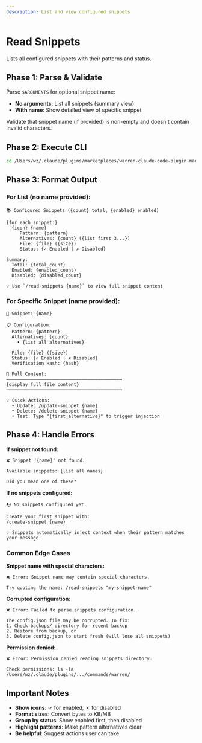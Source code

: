 ```yaml
---
description: List and view configured snippets
---
```


# Read Snippets

Lists all configured snippets with their patterns and status.

## Phase 1: Parse & Validate

Parse `$ARGUMENTS` for optional snippet name:
- **No arguments**: List all snippets (summary view)
- **With name**: Show detailed view of specific snippet

Validate that snippet name (if provided) is non-empty and doesn't contain invalid characters.

## Phase 2: Execute CLI

```bash
cd /Users/wz/.claude/plugins/marketplaces/warren-claude-code-plugin-marketplace/claude-code-snippets-plugin/scripts && python3 snippets_cli.py list ${name:+$name} --snippets-dir ../commands/warren 2>&1
```

## Phase 3: Format Output

### For List (no name provided):

```
📚 Configured Snippets ({count} total, {enabled} enabled)

{for each snippet:}
  {icon} {name}
     Pattern: {pattern}
     Alternatives: {count} ({list first 3...})
     File: {file} ({size})
     Status: {✓ Enabled | ✗ Disabled}

Summary:
  Total: {total_count}
  Enabled: {enabled_count}
  Disabled: {disabled_count}

💡 Use `/read-snippets {name}` to view full snippet content
```

### For Specific Snippet (name provided):

```
📄 Snippet: {name}

📋 Configuration:
  Pattern: {pattern}
  Alternatives: {count}
    • {list all alternatives}

  File: {file} ({size})
  Status: {✓ Enabled | ✗ Disabled}
  Verification Hash: {hash}

📝 Full Content:
━━━━━━━━━━━━━━━━━━━━━━━━━━━━━━━━━━━━━━━━━━━
{display full file content}
━━━━━━━━━━━━━━━━━━━━━━━━━━━━━━━━━━━━━━━━━━━

💡 Quick Actions:
  • Update: /update-snippet {name}
  • Delete: /delete-snippet {name}
  • Test: Type "{first_alternative}" to trigger injection
```

## Phase 4: Handle Errors

**If snippet not found:**
```
❌ Snippet '{name}' not found.

Available snippets: {list all names}

Did you mean one of these?
```

**If no snippets configured:**
```
📭 No snippets configured yet.

Create your first snippet with:
/create-snippet {name}

💡 Snippets automatically inject context when their pattern matches your message!
```

### Common Edge Cases

**Snippet name with special characters:**
```
❌ Error: Snippet name may contain special characters.

Try quoting the name: /read-snippets "my-snippet-name"
```

**Corrupted configuration:**
```
❌ Error: Failed to parse snippets configuration.

The config.json file may be corrupted. To fix:
1. Check backups/ directory for recent backup
2. Restore from backup, or
3. Delete config.json to start fresh (will lose all snippets)
```

**Permission denied:**
```
❌ Error: Permission denied reading snippets directory.

Check permissions: ls -la /Users/wz/.claude/plugins/.../commands/warren/
```

## Important Notes

- **Show icons**: ✓ for enabled, ✗ for disabled
- **Format sizes**: Convert bytes to KB/MB
- **Group by status**: Show enabled first, then disabled
- **Highlight patterns**: Make pattern alternatives clear
- **Be helpful**: Suggest actions user can take
